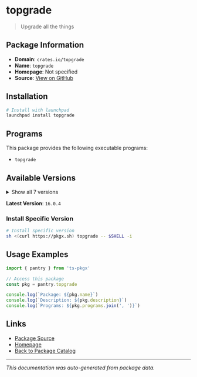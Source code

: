 # topgrade

> Upgrade all the things

## Package Information

- **Domain**: `crates.io/topgrade`
- **Name**: `topgrade`
- **Homepage**: Not specified
- **Source**: [View on GitHub](https://github.com/pkgxdev/pantry/tree/main/projects/crates.io/topgrade/package.yml)

## Installation

```bash
# Install with launchpad
launchpad install topgrade
```

## Programs

This package provides the following executable programs:

- `topgrade`

## Available Versions

<details>
<summary>Show all 7 versions</summary>

- `16.0.4`, `16.0.3`, `16.0.2`, `16.0.1`, `16.0.0`
- `15.0.0`, `14.0.1`

</details>

**Latest Version**: `16.0.4`

### Install Specific Version

```bash
# Install specific version
sh <(curl https://pkgx.sh) topgrade -- $SHELL -i
```

## Usage Examples

```typescript
import { pantry } from 'ts-pkgx'

// Access this package
const pkg = pantry.topgrade

console.log(`Package: ${pkg.name}`)
console.log(`Description: ${pkg.description}`)
console.log(`Programs: ${pkg.programs.join(', ')}`)
```

## Links

- [Package Source](https://github.com/pkgxdev/pantry/tree/main/projects/crates.io/topgrade/package.yml)
- [Homepage](#)
- [Back to Package Catalog](../package-catalog.md)

---

*This documentation was auto-generated from package data.*

